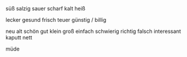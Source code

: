 
süß
salzig
sauer
scharf
kalt
heiß

lecker
gesund
frisch
teuer
günstig / billig



neu
alt
schön
gut
klein
groß
einfach
schwierig
richtig
falsch
interessant
kaputt
nett


müde
